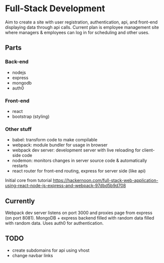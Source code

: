 # Full-Stack Development

Aim to create a site with user registration, authentication, api, and front-end displaying data through api calls. Current plan is employee management site where managers & employees can log in for scheduling and other uses.

## Parts

### Back-end
- nodejs
- express
- mongodb
- auth0
### Front-end
- react
- bootstrap (styling)

### Other stuff
- babel: transform code to make compilable
- webpack: module bundler for usage in browser
- webpack dev server: development server with live reloading for client-side code
- nodemon: monitors changes in server source code & automatically restarts
- react router for front-end routing, express for server side (like api)

Initial core from tutorial https://hackernoon.com/full-stack-web-application-using-react-node-js-express-and-webpack-97dbd5b9d708

## Currently

Webpack dev server listens on port 3000 and proxies  page from express (on port 8081). MongoDB + express backend filled with random data filled with random data. Uses auth0 for authentication.

## TODO

- create subdomains for api using vhost
- change navbar links
